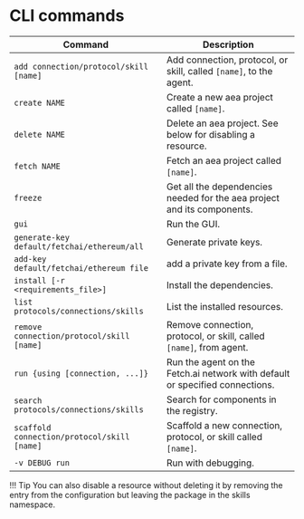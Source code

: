 # CLI commands


Command  | Description
---------| -----------------------------------------------------------------
`add connection/protocol/skill [name]`  | Add connection, protocol, or skill, called `[name]`, to the agent.
`create NAME` | Create a new aea project called `[name]`.
`delete NAME`  | Delete an aea project. See below for disabling a resource.
`fetch NAME`   | Fetch an aea project called `[name]`.
`freeze`  | Get all the dependencies needed for the aea project and its components.
`gui`  | Run the GUI.
`generate-key default/fetchai/ethereum/all`  | Generate private keys.
`add-key default/fetchai/ethereum file`  | add a private key from a file.
`install [-r <requirements_file>]` | Install the dependencies.
`list protocols/connections/skills` |   List the installed resources.
`remove connection/protocol/skill [name]` | Remove connection, protocol, or skill, called `[name]`, from agent.
`run {using [connection, ...]}`  | Run the agent on the Fetch.ai network with default or specified connections.
`search protocols/connections/skills` | Search for components in the registry.
`scaffold connection/protocol/skill [name]`  | Scaffold a new connection, protocol, or skill called `[name]`.
`-v DEBUG run` | Run with debugging.

<!-- 
Command  | Description
---------| -----------------------------------------------------------------
`create [name]` | Create a new aea project.
`fetch [name]`   | Fetch an aea project.
`scaffold connection/protocol/skill [name]`  | Scaffold a new connection, protocol, or skill.
`publish agent/connection/protocol/skill [name]` | Publish agent, connection, protocol, or skill called `[name]`.
`add connection/protocol/skill [name]`  | Add connection, protocol, or skill to agent.
`remove connection/protocol/skill [name]` | Remove connection, protocol, or skill from agent.
`install [-r <requirements_file>]` | Install the dependencies.
`list protocols/connections/skills` |   List the installed resources.
`search protocols/connections/skills` | Search for components in the registry.
`run {using [connection, ...]}`  | Run the agent on the Fetch.ai network with default or specified connections.
`-v DEBUG run` | Run with debugging.
`deploy {using [connection, ...]}`  | Deploy the agent to a server and run it on the Fetch.ai network with default or specified connections.
`delete [name]`  | Delete an aea project called `[name]`. See below for disabling a resource.

 -->

!!!	Tip
	You can also disable a resource without deleting it by removing the entry from the configuration but leaving the package in the skills namespace.



<br />